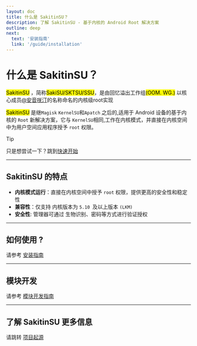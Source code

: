 ```yaml
---
layout: doc
title: 什么是 SakitinSU？
description: 了解 SakitinSU - 基于内核的 Android Root 解决方案
outline: deep
next:
  text: '安装指南'
  link: '/guide/installation'
---
```


# 什么是 SakitinSU？

<mark>SakitinSU</mark> ，简称<mark>SakiSU/SKTSU/SSU</mark>，是由回忆溢出工作组<mark>(OOM. WG.)</mark>
以核心成员[@安音咲汀](https://github.com/GunRain)的名称命名的内核级root实现

<mark>SakitinSU</mark> 是继`Magisk` `KernelSU`和`Apatch` 之后的,适用于 Android 设备的基于内核的 `Root` 新解决方案，它与
`KernelSU`相同,工作在内核模式，并直接在内核空间中为用户空间应用程序授予 `root` 权限。

> [!TIP]
> 只是想尝试一下？跳到[快速开始](installation.md)

---

## SakitinSU 的特点

- **内核模式运行**：直接在内核空间中授予 `root` 权限，提供更高的安全性和稳定性
- **兼容性**：仅支持 内核版本为 `5.10 `及以上版本 `(LKM)`
- **安全性**: 管理器可通过 生物识别、密码等方式进行验证授权

---

## 如何使用 ?

请参考 [安装指南](installation.md)

---

## 模块开发

请参考 [模块开发指南](../development/module-development.md)

---

## 了解 SakitinSU 更多信息

请跳转 [项目起源](../about/origin.md)